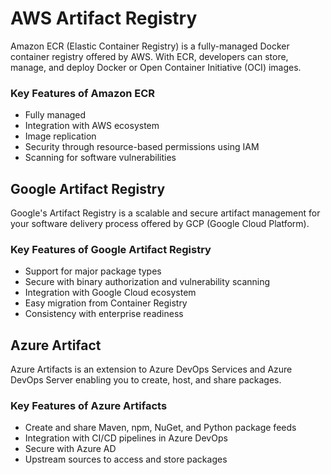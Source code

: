 # AWS Artifact Registry

Amazon ECR (Elastic Container Registry) is a fully-managed Docker container registry offered by AWS. With ECR, developers can store, manage, and deploy Docker or Open Container Initiative (OCI) images.

### Key Features of Amazon ECR

- Fully managed
- Integration with AWS ecosystem
- Image replication
- Security through resource-based permissions using IAM
- Scanning for software vulnerabilities

## Google Artifact Registry

Google's Artifact Registry is a scalable and secure artifact management for your software delivery process offered by GCP (Google Cloud Platform).

### Key Features of Google Artifact Registry

- Support for major package types
- Secure with binary authorization and vulnerability scanning
- Integration with Google Cloud ecosystem
- Easy migration from Container Registry
- Consistency with enterprise readiness

## Azure Artifact

Azure Artifacts is an extension to Azure DevOps Services and Azure DevOps Server enabling you to create, host, and share packages.

### Key Features of Azure Artifacts

- Create and share Maven, npm, NuGet, and Python package feeds
- Integration with CI/CD pipelines in Azure DevOps
- Secure with Azure AD
- Upstream sources to access and store packages 
